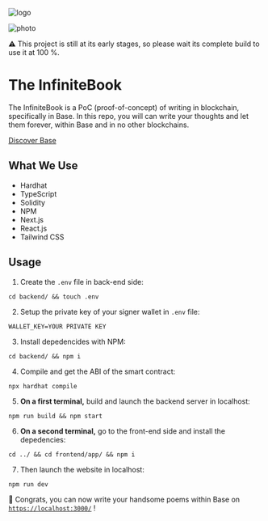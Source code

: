 ![logo](https://assets.stratusagency.io/logo-large-black.svg)

![photo](https://assets.stratusagency.io/the-infinitebook.png)

⚠️ This project is still at its early stages, so please wait its complete build to use it at 100 %.

# The InfiniteBook

The InfiniteBook is a PoC (proof-of-concept) of writing in blockchain, specifically in Base.
In this repo, you will can write your thoughts and let them forever, within Base and in no other blockchains.

[Discover Base](https://base.org/)

## What We Use
- Hardhat
- TypeScript
- Solidity
- NPM
- Next.js
- React.js
- Tailwind CSS

## Usage

1. Create the `.env` file in back-end side:
```
cd backend/ && touch .env
```

2. Setup the private key of your signer wallet in `.env` file:
```
WALLET_KEY=YOUR PRIVATE KEY
```

3. Install depedencides with NPM:
```
cd backend/ && npm i
```

4. Compile and get the ABI of the smart contract:
```
npx hardhat compile
```

5. **On a first terminal,** build and launch the backend server in localhost:
```
npm run build && npm start
```

6. **On a second terminal,** go to the front-end side and install the depedencies:
```
cd ../ && cd frontend/app/ && npm i
```

7. Then launch the website in localhost:
```
npm run dev
```

🎉 Congrats, you can now write your handsome poems within Base on [`https://localhost:3000/`](https://localhost:3000/) !